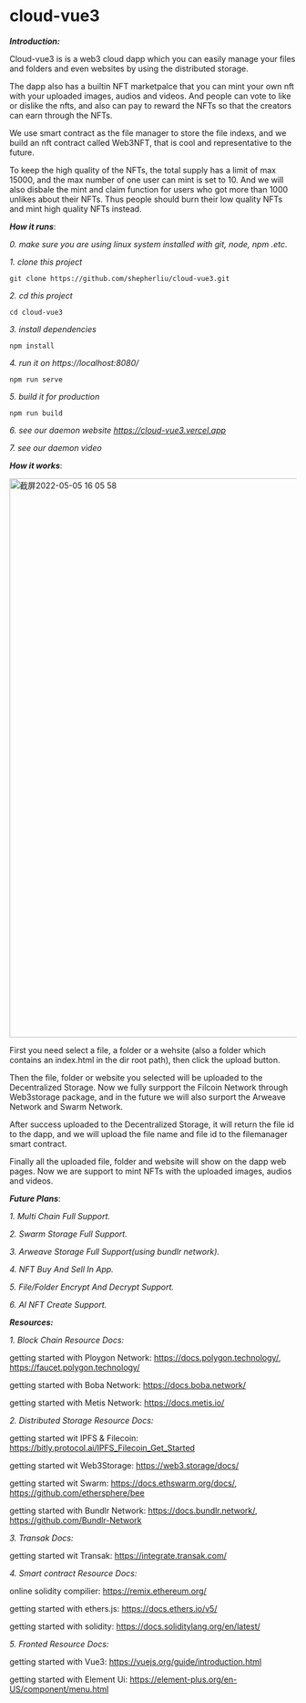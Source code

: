 # cloud-vue3

***Introduction:***

Cloud-vue3 is is a web3 cloud dapp which you can easily manage your files and folders and even websites by using the distributed storage.

The dapp also has a builtin NFT marketpalce that you can mint your own nft with your uploaded images, audios and videos. And people can vote to like or dislike the nfts, and also can pay to reward the NFTs so that the creators can earn through the NFTs.

We use smart contract as the file manager to store the file indexs, and we build an nft contract called Web3NFT, that is cool and representative to the future.

To keep the high quality of the NFTs, the total supply has a limit of max 15000, and the max number of one user can mint is set to 10. And we will also disbale the mint and claim function for users who got more than 1000 unlikes about their NFTs. Thus people should burn their low quality NFTs and mint high quality NFTs instead.


***How it runs***:

  *0. make sure you are using linux system installed with git, node, npm .etc.*

  *1. clone this project*
    
    git clone https://github.com/shepherliu/cloud-vue3.git
    
  *2. cd this project*
  
    cd cloud-vue3
    
  *3. install dependencies*

    npm install
    
  *4. run it on https://localhost:8080/*
  
    npm run serve
    
  *5. build it for production*
  
    npm run build
    
  *6. see our daemon website https://cloud-vue3.vercel.app*
  
  *7. see our daemon video*


***How it works***:

<img width="980" alt="截屏2022-05-05 16 05 58" src="https://user-images.githubusercontent.com/84829620/166884452-e25d098f-f9e9-421f-9c45-b919f64ca68f.png">

  First you need select a file, a folder or a wehsite (also a folder which contains an index.html in the dir root path), then click the upload button.
  
  Then the file, folder or website you selected will be uploaded to the Decentralized Storage. Now we fully surpport the Filcoin Network through Web3storage package, and in the future we will also surport the Arweave Network and Swarm Network.
  
  After success uploaded to the Decentralized Storage, it will return the file id to the dapp, and we will upload the file name and file id to the filemanager smart contract.
  
  Finally all the uploaded file, folder and website will show on the dapp web pages. Now we are support to mint NFTs with the uploaded images, audios and videos.
  
***Future Plans***:

   *1. Multi Chain Full Support.*
   
   *2. Swarm Storage Full Support.*
   
   *3. Arweave Storage Full Support(using bundlr network).*
   
   *4. NFT Buy And Sell In App.*
   
   *5. File/Folder Encrypt And Decrypt Support.*
   
   *6. AI NFT Create Support.*
   
***Resources:***

*1. Block Chain Resource Docs:*

   getting started with Ploygon Network: https://docs.polygon.technology/, https://faucet.polygon.technology/
   
   getting started with Boba Network: https://docs.boba.network/
   
   getting started with Metis Network: https://docs.metis.io/

*2. Distributed Storage Resource Docs:*

   getting started wit IPFS & Filecoin:  https://bitly.protocol.ai/IPFS_Filecoin_Get_Started
   
   getting started wit Web3Storage: https://web3.storage/docs/
   
   getting started wit Swarm: https://docs.ethswarm.org/docs/, https://github.com/ethersphere/bee
   
   getting started with Bundlr Network: https://docs.bundlr.network/, https://github.com/Bundlr-Network

*3. Transak Docs:*

   getting started wit Transak: https://integrate.transak.com/

*4. Smart contract Resource Docs:*

   online solidity compilier: https://remix.ethereum.org/
   
   getting started with ethers.js: https://docs.ethers.io/v5/
   
   getting started with solidity: https://docs.soliditylang.org/en/latest/
   
*5. Fronted Resource Docs:*

   getting started with Vue3: https://vuejs.org/guide/introduction.html
   
   getting started with Element Ui: https://element-plus.org/en-US/component/menu.html
